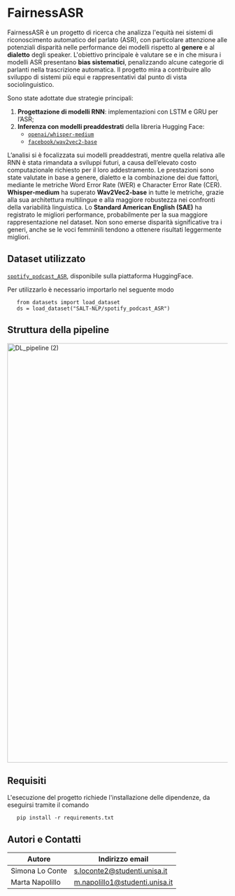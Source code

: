 # FairnessASR

FairnessASR è un progetto di ricerca che analizza l'equità nei sistemi di riconoscimento automatico del parlato (ASR), con particolare attenzione alle potenziali disparità nelle 
performance dei modelli rispetto al **genere** e al **dialetto** degli speaker. L'obiettivo principale è valutare se e in che misura i modelli ASR presentano **bias sistematici**,
penalizzando alcune categorie di parlanti nella trascrizione automatica. Il progetto mira a contribuire allo sviluppo di sistemi più equi e rappresentativi dal punto di vista 
sociolinguistico.

Sono state adottate due strategie principali:
1. **Progettazione di modelli RNN**: implementazioni con LSTM e GRU per l’ASR;
2. **Inferenza con modelli preaddestrati** della libreria Hugging Face:
   - [`openai/whisper-medium`](https://huggingface.co/openai/whisper-medium)
   - [`facebook/wav2vec2-base`](https://huggingface.co/facebook/wav2vec2-base)
   
L’analisi si è focalizzata sui modelli preaddestrati, mentre quella relativa alle RNN è stata rimandata a sviluppi futuri, a causa dell’elevato costo computazionale richiesto per il loro 
addestramento. Le prestazioni sono state valutate in base a genere, dialetto e la combinazione dei due fattori, mediante le metriche Word Error Rate (WER) e Character Error Rate (CER). 
**Whisper-medium** ha superato **Wav2Vec2-base** in tutte le metriche, grazie alla sua architettura multilingue e alla maggiore robustezza nei confronti della variabilità linguistica. 
Lo **Standard American English (SAE)** ha registrato le migliori performance, probabilmente per la sua maggiore rappresentazione nel dataset. Non sono emerse disparità significative tra
i generi, anche se le voci femminili tendono a ottenere risultati leggermente migliori.

## Dataset utilizzato
[`spotify_podcast_ASR`](https://huggingface.co/datasets/SALT-NLP/spotify_podcast_ASR), disponibile sulla piattaforma HuggingFace.

Per utilizzarlo è necessario importarlo nel seguente modo
```
   from datasets import load_dataset
   ds = load_dataset("SALT-NLP/spotify_podcast_ASR")
```

## Struttura della pipeline
<img width="3840" height="957" alt="DL_pipeline (2)" src="https://github.com/user-attachments/assets/8763eee4-9d89-49cc-b934-cf83cef0cfed" />

## Requisiti
L'esecuzione del progetto richiede l'installazione delle dipendenze, da eseguirsi tramite il comando
```
   pip install -r requirements.txt
```

## Autori e Contatti
| Autore              | Indirizzo email                |
|---------------------|--------------------------------|
| Simona Lo Conte     | s.loconte2@studenti.unisa.it   |
| Marta Napolillo     | m.napolillo1@studenti.unisa.it |
